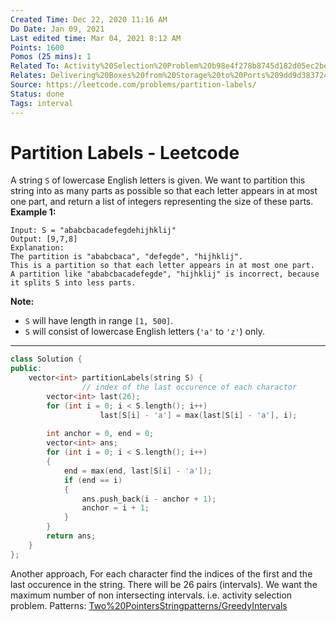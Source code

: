 ```yaml
---
Created Time: Dec 22, 2020 11:16 AM
Do Date: Jan 09, 2021
Last edited time: Mar 04, 2021 8:12 AM
Points: 1600
Pomos (25 mins): 1
Related To: Activity%20Selection%20Problem%20b98e4f278b8745d182d05ec2bebc05ef.md
Relates: Delivering%20Boxes%20from%20Storage%20to%20Ports%209dd9d38372434fcfb2d66302b6114425.md
Source: https://leetcode.com/problems/partition-labels/
Status: done
Tags: interval
---
```


# Partition Labels - Leetcode

A string `S` of lowercase English letters is given. We want to partition this string into as many parts as possible so that each letter appears in at most one part, and return a list of integers representing the size of these parts.
**Example 1:**
```
Input: S = "ababcbacadefegdehijhklij"
Output: [9,7,8]
Explanation:
The partition is "ababcbaca", "defegde", "hijhklij".
This is a partition so that each letter appears in at most one part.
A partition like "ababcbacadefegde", "hijhklij" is incorrect, because it splits S into less parts.
```
**Note:**
- `S` will have length in range `[1, 500]`.
- `S` will consist of lowercase English letters (`'a'` to `'z'`) only.
---
```cpp
class Solution {
public:
    vector<int> partitionLabels(string S) {
				// index of the last occurence of each charactor
        vector<int> last(26); 
        for (int i = 0; i < S.length(); i++) 
					last[S[i] - 'a'] = max(last[S[i] - 'a'], i); 
        
        int anchor = 0, end = 0; 
        vector<int> ans; 
        for (int i = 0; i < S.length(); i++)
        {
            end = max(end, last[S[i] - 'a']); 
            if (end == i)
            {
                ans.push_back(i - anchor + 1); 
                anchor = i + 1; 
            }
        }
        return ans; 
    }
};
```
Another approach, 
For each character find the indices of the first and the last occurence in the string. There will be 26 pairs (intervals). We want the maximum number of non intersecting intervals. i.e. activity selection problem.
Patterns: [Two%20Pointers](Two%20Pointers.md)[String](String)[patterns/Greedy](patterns/Greedy.md)[Intervals](Intervals.md)